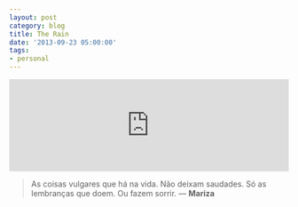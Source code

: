 ```yaml
---
layout: post
category: blog
title: The Rain
date: '2013-09-23 05:00:00'
tags:
- personal
---
```


<iframe width="100%" height="166" scrolling="no" frameborder="no" src="https://w.soundcloud.com/player/?url=https%3A//api.soundcloud.com/tracks/87418139&amp;color=ff5500&amp;auto_play=false&amp;hide_related=false&amp;show_comments=true&amp;show_user=true&amp;show_reposts=false"></iframe>


> As coisas vulgares que há na vida.
> Não deixam saudades.
> Só as lembranças que doem.
> Ou fazem sorrir. — **Mariza**
